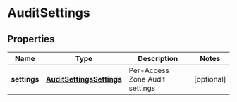 
# AuditSettings

## Properties
Name | Type | Description | Notes
------------ | ------------- | ------------- | -------------
**settings** | [**AuditSettingsSettings**](AuditSettingsSettings.md) | Per-Access Zone Audit settings |  [optional]



